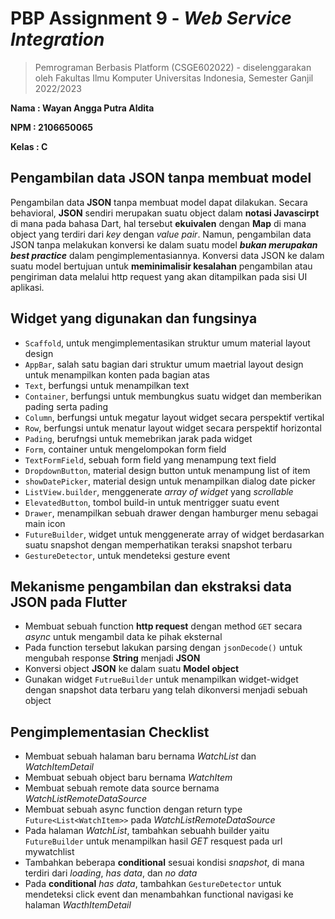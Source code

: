 
# PBP Assignment 9 - *Web Service Integration*

> Pemrograman Berbasis Platform (CSGE602022) - diselenggarakan oleh 
> Fakultas Ilmu Komputer Universitas Indonesia, Semester Ganjil 2022/2023

**Nama  : Wayan Angga Putra Aldita**

**NPM   : 2106650065**

**Kelas : C**


## Pengambilan data JSON tanpa membuat model
Pengambilan data **JSON** tanpa membuat model dapat dilakukan. Secara behavioral, **JSON** sendiri merupakan suatu object dalam **notasi Javascirpt** di mana pada bahasa Dart, hal tersebut **ekuivalen** dengan **Map** di mana object yang terdiri dari *key* dengan *value pair*. Namun, pengambilan data JSON tanpa melakukan konversi ke dalam suatu model ***bukan merupakan best practice*** dalam pengimplementasiannya. Konversi data JSON ke dalam suatu model bertujuan untuk **meminimalisir kesalahan** pengambilan atau pengiriman data melalui http request yang akan ditampilkan pada sisi UI aplikasi.

## Widget yang digunakan dan fungsinya
- `Scaffold`, untuk mengimplementasikan struktur umum material layout design
- `AppBar`, salah satu bagian dari struktur umum maetrial layout design untuk menampilkan konten pada bagian atas
- `Text`, berfungsi untuk menampilkan text
- `Container`, berfungsi untuk membungkus suatu widget dan memberikan pading serta pading
- `Column`, berfungsi untuk megatur layout widget secara perspektif vertikal
- `Row`, berfungsi untuk menatur layout widget secara perspektif horizontal
- `Pading`, berufngsi untuk memebrikan jarak pada widget
- `Form`, container untuk mengelompokan form field
- `TextFormField`, sebuah form field yang menampung text field 
- `DropdownButton`, material design button untuk menampung list of item 
- `showDatePicker`, material design untuk menampilkan dialog date picker 
- `ListView.builder`, menggenerate *array of widget* yang *scrollable* 
- `ElevatedButton`, tombol build-in untuk mentrigger suatu event
- `Drawer`, menampilkan sebuah drawer dengan hamburger menu sebagai main icon
- `FutureBuilder`, widget untuk menggenerate array of widget berdasarkan suatu snapshot dengan memperhatikan teraksi snapshot terbaru
- `GestureDetector`, untuk mendeteksi gesture event

## Mekanisme pengambilan dan ekstraksi data JSON pada Flutter
- Membuat sebuah function **http request** dengan method `GET` secara *async* untuk mengambil data ke pihak eksternal
- Pada function tersebut lakukan parsing dengan `jsonDecode()` untuk mengubah response **String** menjadi **JSON**
- Konversi object  **JSON** ke dalam suatu **Model object**
- Gunakan widget `FutrueBuilder` untuk menampilkan widget-widget dengan snapshot data terbaru yang telah dikonversi menjadi sebuah object

## Pengimplementasian Checklist
- Membuat sebuah halaman baru bernama *WatchList* dan *WatchItemDetail*
- Membuat sebuah object baru bernama *WatchItem*
- Membuat sebuah remote data source bernama *WatchListRemoteDataSource*
- Membuat sebuah async function dengan return type `Future<List<WatchItem>>` pada *WatchListRemoteDataSource*
- Pada halaman *WatchList*, tambahkan sebuahh builder yaitu `FutureBuilder` untuk menampilkan hasil *GET* resquest pada url mywatchlist
- Tambahkan beberapa **conditional** sesuai kondisi *snapshot*, di mana terdiri dari *loading*, *has data*, dan *no data* 
- Pada **conditional** *has data*, tambahkan `GestureDetector` untuk mendeteksi click event dan menambahkan functional navigasi ke halaman *WacthItemDetail*
